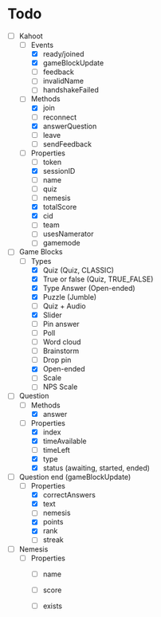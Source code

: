 # Todo
- [ ] Kahoot
  - [ ] Events
    - [x] ready/joined
    - [x] gameBlockUpdate
    - [ ] feedback
    - [ ] invalidName
    - [ ] handshakeFailed
  - [ ] Methods
    - [x] join
    - [ ] reconnect
    - [x] answerQuestion
    - [ ] leave
    - [ ] sendFeedback
  - [ ] Properties
    - [ ] token
    - [x] sessionID
    - [ ] name
    - [ ] quiz
    - [ ] nemesis
    - [x] totalScore
    - [x] cid
    - [ ] team
    - [ ] usesNamerator
    - [ ] gamemode

- [ ] Game Blocks
  - [ ] Types
    - [x] Quiz (Quiz, CLASSIC)
    - [x] True or false (Quiz, TRUE_FALSE)
    - [x] Type Answer (Open-ended)
    - [x] Puzzle (Jumble)
    - [ ] Quiz + Audio
    - [x] Slider
    - [ ] Pin answer
    - [ ] Poll
    - [ ] Word cloud
    - [ ] Brainstorm
    - [ ] Drop pin
    - [x] Open-ended
    - [ ] Scale
    - [ ] NPS Scale

- [ ] Question
  - [ ] Methods
    - [x] answer
  - [ ] Properties
    - [x] index
    - [x] timeAvailable
	- [ ] timeLeft
    - [x] type
    - [x] status (awaiting, started, ended)
- [ ] Question end (gameBlockUpdate)
  - [ ] Properties
    - [x] correctAnswers
    - [x] text
    - [ ] nemesis
    - [x] points
    - [x] rank
    - [ ] streak

- [ ] Nemesis
  - [ ] Properties
    - [ ] name
    - [ ] score
    - [ ] exists



